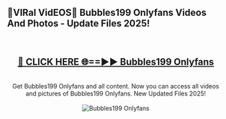 <h2>🔴VIRal VidEOS🔴 Bubbles199 Onlyfans Videos And Photos - Update Files 2025!</h2>
<br>
<div align="center">
<h2><a href="https://virallinks.top/Hdb6NB" rel="nofollow">🔴 CLICK HERE 🌐==►► Bubbles199 Onlyfans</a></h2>
<br>
Get Bubbles199 Onlyfans and all content. Now you can access all videos and pictures of Bubbles199 Onlyfans. New Updated Files 2025!
<br>
<br>
<a href="https://virallinks.top/Hdb6NB" rel="nofollow" data-target="animated-image.originalLink"><img src="https://i.imgur.com/dJHk4Zq.gif)" alt="Bubbles199 Onlyfans" style="max-width: 100%; display: inline-block;" data-target="animated-image.originalImage"></a>
</div>
<br>
